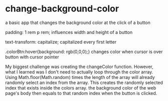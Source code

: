 # change-background-color
a basic app that changes the background color at the click of a button

padding: 1 rem p rem; influences width and height of a button

text-transform: capitalize; capitalized every first letter

.colorBtn:hover{background: rgb(0,0,0);} changes color when cursor is over button with cursor pointer

My biggest challenge was creating the changeColor function. However, what I learned was I don't need to actually loop through the color array. Using Math.floor(Math.random) times the length of the array will already randomly select an index from the array. This creates the randomly selected index that exists inside the colors array. the background color of the web page's body then equals to that random index when the button is clicked.  